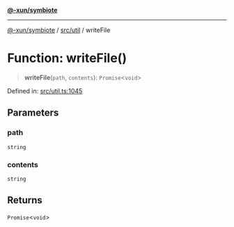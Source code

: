 [**@-xun/symbiote**](../../../README.md)

***

[@-xun/symbiote](../../../README.md) / [src/util](../README.md) / writeFile

# Function: writeFile()

> **writeFile**(`path`, `contents`): `Promise`\<`void`\>

Defined in: [src/util.ts:1045](https://github.com/Xunnamius/symbiote/blob/7f982952167d73373d4dffdf7657e7060cf032fe/src/util.ts#L1045)

## Parameters

### path

`string`

### contents

`string`

## Returns

`Promise`\<`void`\>
